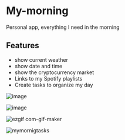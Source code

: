 # My-morning
Personal app, everything I need in the morning
## Features
- show current weather
- show date and time
- show the cryptocurrency market
- Links to my Spotify playlists
- Create tasks to organize my day

![image](https://user-images.githubusercontent.com/61896147/139556424-e861d5cc-2d0a-48ad-88db-f2e9e22a89eb.png)

![image](https://user-images.githubusercontent.com/61896147/139556425-e5ae5295-e3da-4411-8261-e8b7864d8ade.png)

![ezgif com-gif-maker](https://user-images.githubusercontent.com/61896147/139556527-88baeca8-eaa5-423a-b7b0-b70903b1cf66.gif)

![mymornigtasks](https://user-images.githubusercontent.com/61896147/139556599-350a1d0e-341e-4d31-ab38-17bfdad215dc.gif)
